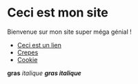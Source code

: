 # Ceci est mon site
Bienvenue sur mon site super méga génial !


* [Ceci est un lien](https://matias.ma/nsfw/)
* [Crepes](/nourriture/crepes-whaou)
* [Cookie](/nourriture/cookie)

**gras**
*italique*
***gras italique***

